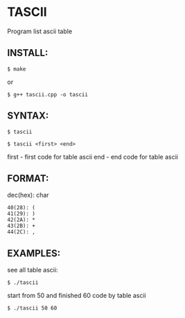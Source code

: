 TASCII
======

Program list ascii table

INSTALL:
--------

	$ make

or

	$ g++ tascii.cpp -o tascii

SYNTAX:
--------

	$ tascii

	$ tascii <first> <end>

first - first code for table ascii
end - end code for table ascii

FORMAT:
--------

dec(hex): char

	40(28): (
	41(29): )
	42(2A): *
	43(2B): +
	44(2C): ,

EXAMPLES:
---------

see all table ascii:

	$ ./tascii

start from 50 and finished 60 code by table ascii

	$ ./tascii 50 60

